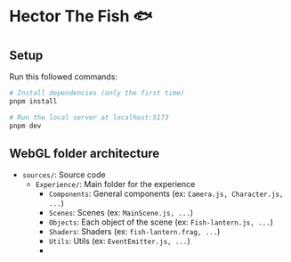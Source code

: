 # Hector The Fish 🐟

## Setup
Run this followed commands:

``` bash
# Install dependencies (only the first time)
pnpm install

# Run the local server at localhost:5173
pnpm dev
```

## WebGL folder architecture

- `sources/`: Source code
  - `Experience/`: Main folder for the experience
    - `Components`: General components (ex: `Camera.js, Character.js, ...`)
    - `Scenes`: Scenes (ex: `MainScene.js, ...`)
    - `Objects`: Each object of the scene (ex: `Fish-lantern.js, ...`)
    - `Shaders`: Shaders (ex: `fish-lantern.frag, ...`)
    - `Utils`: Utils (ex: `EventEmitter.js, ...`)
    - 